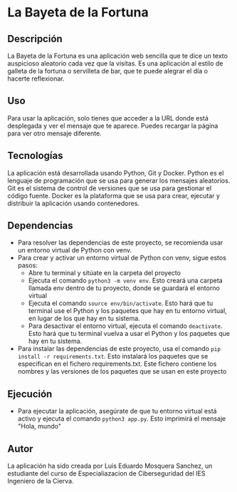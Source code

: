 # La Bayeta de la Fortuna

## Descripción
La Bayeta de la Fortuna es una aplicación web sencilla que te dice un texto auspicioso aleatorio cada vez que la visitas. Es una aplicación al estilo de galleta de la fortuna o servilleta de bar, que te puede alegrar el día o hacerte reflexionar.

## Uso
Para usar la aplicación, solo tienes que acceder a la URL donde está desplegada y ver el mensaje que te aparece. Puedes recargar la página para ver otro mensaje diferente.

## Tecnologías
La aplicación está desarrollada usando Python, Git y Docker. Python es el lenguaje de programación que se usa para generar los mensajes aleatorios. Git es el sistema de control de versiones que se usa para gestionar el código fuente. Docker es la plataforma que se usa para crear, ejecutar y distribuir la aplicación usando contenedores.

## Dependencias
- Para resolver las dependencias de este proyecto, se recomienda usar un entorno virtual de Python con venv.
- Para crear y activar un entorno virtual de Python con venv, sigue estos pasos:
    - Abre tu terminal y sitúate en la carpeta del proyecto
    - Ejecuta el comando `python3 -m venv env`. Esto creará una carpeta llamada env dentro de tu proyecto, donde se guardará el entorno virtual
    - Ejecuta el comando `source env/bin/activate`. Esto hará que tu terminal use el Python y los paquetes que hay en tu entorno virtual, en lugar de los que hay en tu sistema.
    - Para desactivar el entorno virtual, ejecuta el comando `deactivate`. Esto hará que tu terminal vuelva a usar el Python y los paquetes que hay en tu sistema.
- Para instalar las dependencias de este proyecto, usa el comando `pip install -r requirements.txt`. Esto instalará los paquetes que se especifican en el fichero requirements.txt. Este fichero contiene los nombres y las versiones de los paquetes que se usan en este proyecto

## Ejecución
- Para ejecutar la aplicación, asegúrate de que tu entorno virtual está activo y ejecuta el comando `python3 app.py`. Esto imprimirá el mensaje "Hola, mundo"

## Autor
La aplicación ha sido creada por Luis Eduardo Mosquera Sanchez, un estudiante del curso de Especialiazacion de Ciberseguridad del IES Ingeniero de la Cierva.
